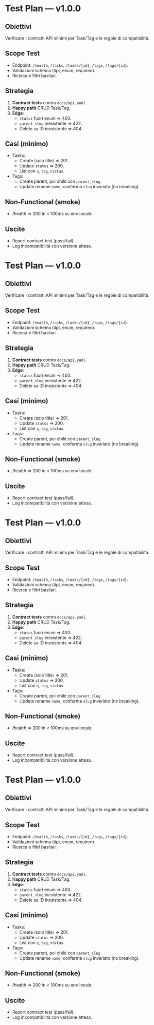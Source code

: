 # Test Plan — v1.0.0

## Obiettivi
Verificare i contratti API minimi per Task/Tag e le regole di compatibilità.

## Scope Test
- Endpoint: `/health`, `/tasks`, `/tasks/{id}`, `/tags`, `/tags/{id}`.
- Validazioni schema (tipi, enum, required).
- Ricerca e filtri basilari.

## Strategia
1. **Contract tests** contro `docs/api.yaml`.
2. **Happy path** CRUD Task/Tag.
3. **Edge**:
   - `status` fuori enum ⇒ 400.
   - `parent_slug` inesistente ⇒ 422.
   - Delete su ID inesistente ⇒ 404.

## Casi (minimo)
- Tasks:
  - Create (solo title) ⇒ 201.
  - Update `status` ⇒ 200.
  - List con `q`, `tag`, `status`.
- Tags:
  - Create parent, poi child con `parent_slug`.
  - Update rename `name`, conferma `slug` invariato (no breaking).

## Non-Functional (smoke)
- /health ⇒ 200 in < 100ms su env locale.

## Uscite
- Report contract test (pass/fail).
- Log incompatibilità con versione attesa.
# Test Plan — v1.0.0

## Obiettivi
Verificare i contratti API minimi per Task/Tag e le regole di compatibilità.

## Scope Test
- Endpoint: `/health`, `/tasks`, `/tasks/{id}`, `/tags`, `/tags/{id}`.
- Validazioni schema (tipi, enum, required).
- Ricerca e filtri basilari.

## Strategia
1. **Contract tests** contro `docs/api.yaml`.
2. **Happy path** CRUD Task/Tag.
3. **Edge**:
   - `status` fuori enum ⇒ 400.
   - `parent_slug` inesistente ⇒ 422.
   - Delete su ID inesistente ⇒ 404.

## Casi (minimo)
- Tasks:
  - Create (solo title) ⇒ 201.
  - Update `status` ⇒ 200.
  - List con `q`, `tag`, `status`.
- Tags:
  - Create parent, poi child con `parent_slug`.
  - Update rename `name`, conferma `slug` invariato (no breaking).

## Non-Functional (smoke)
- /health ⇒ 200 in < 100ms su env locale.

## Uscite
- Report contract test (pass/fail).
- Log incompatibilità con versione attesa.
# Test Plan — v1.0.0

## Obiettivi
Verificare i contratti API minimi per Task/Tag e le regole di compatibilità.

## Scope Test
- Endpoint: `/health`, `/tasks`, `/tasks/{id}`, `/tags`, `/tags/{id}`.
- Validazioni schema (tipi, enum, required).
- Ricerca e filtri basilari.

## Strategia
1. **Contract tests** contro `docs/api.yaml`.
2. **Happy path** CRUD Task/Tag.
3. **Edge**:
   - `status` fuori enum ⇒ 400.
   - `parent_slug` inesistente ⇒ 422.
   - Delete su ID inesistente ⇒ 404.

## Casi (minimo)
- Tasks:
  - Create (solo title) ⇒ 201.
  - Update `status` ⇒ 200.
  - List con `q`, `tag`, `status`.
- Tags:
  - Create parent, poi child con `parent_slug`.
  - Update rename `name`, conferma `slug` invariato (no breaking).

## Non-Functional (smoke)
- /health ⇒ 200 in < 100ms su env locale.

## Uscite
- Report contract test (pass/fail).
- Log incompatibilità con versione attesa.
# Test Plan — v1.0.0

## Obiettivi
Verificare i contratti API minimi per Task/Tag e le regole di compatibilità.

## Scope Test
- Endpoint: `/health`, `/tasks`, `/tasks/{id}`, `/tags`, `/tags/{id}`.
- Validazioni schema (tipi, enum, required).
- Ricerca e filtri basilari.

## Strategia
1. **Contract tests** contro `docs/api.yaml`.
2. **Happy path** CRUD Task/Tag.
3. **Edge**:
   - `status` fuori enum ⇒ 400.
   - `parent_slug` inesistente ⇒ 422.
   - Delete su ID inesistente ⇒ 404.

## Casi (minimo)
- Tasks:
  - Create (solo title) ⇒ 201.
  - Update `status` ⇒ 200.
  - List con `q`, `tag`, `status`.
- Tags:
  - Create parent, poi child con `parent_slug`.
  - Update rename `name`, conferma `slug` invariato (no breaking).

## Non-Functional (smoke)
- /health ⇒ 200 in < 100ms su env locale.

## Uscite
- Report contract test (pass/fail).
- Log incompatibilità con versione attesa.